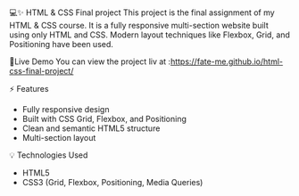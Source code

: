 💻✨ HTML & CSS Final project
This project is the final assignment of my HTML & CSS course. It is a fully responsive multi-section website built using only HTML and CSS.
Modern layout techniques like Flexbox, Grid, and Positioning have been used.

🚀Live Demo
  You can view the project liv at :https://fate-me.github.io/html-css-final-project/
  
 ⚡ Features 
 - Fully responsive design
 - Built with CSS Grid, Flexbox, and Positioning
 - Clean and semantic HTML5 structure
 - Multi-section layout

💡 Technologies Used
 - HTML5
 - CSS3 (Grid, Flexbox, Positioning, Media Queries)


  
